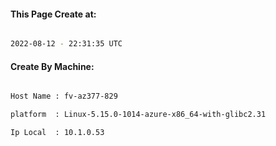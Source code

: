 
   
#### This Page Create at:

```bash

2022-08-12 - 22:31:35 UTC

```

#### Create By Machine:

```bash

Host Name : fv-az377-829

platform  : Linux-5.15.0-1014-azure-x86_64-with-glibc2.31

Ip Local  : 10.1.0.53

```

